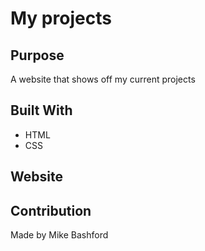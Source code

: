 # My projects

## Purpose
A website that shows off my current projects

## Built With
* HTML
* CSS
## Website

## Contribution
Made by Mike Bashford
